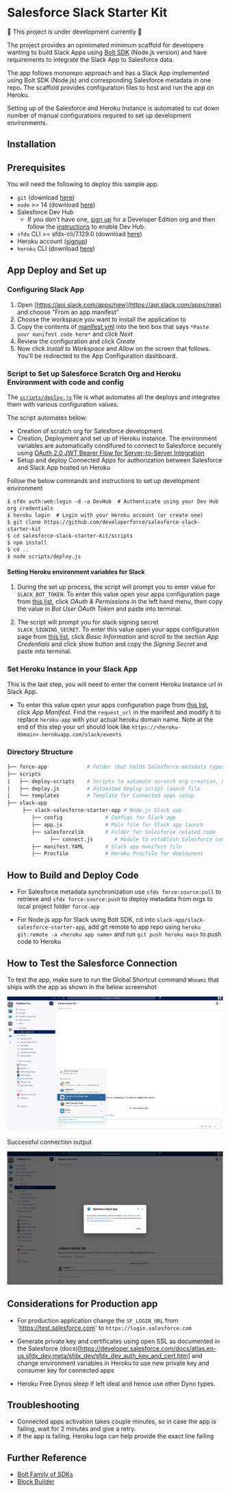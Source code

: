 # Salesforce Slack Starter Kit

🚧 This project is under development currently 🚧

The project provides an opinionated minimum scaffold for developers wanting to build Slack Apps using [Bolt SDK](https://api.slack.com/tools/bolt) (Node.js version) and have requirements to integrate the Slack App to Salesforce data. 

The app follows monorepo approach and has a Slack App implemented using Bolt SDK (Node.js) and corresponding Salesforce metadata in one repo. The scaffold provides configuration files to host and run the app on Heroku.

Setting up of the Salesforce and Heroku Instance is automated to cut down number of manual configurations required to set up development environments.

## Installation

## Prerequisites

You will need the following to deploy this sample app.

-   `git` (download [here](https://git-scm.com/downloads))
-   `node` >= 14 (download [here](https://nodejs.org/en/download/))
-   Salesforce Dev Hub
    -   If you don't have one, [sign up](https://developer.salesforce.com/signup) for a Developer Edition org and then follow the [instructions](https://help.salesforce.com/articleView?id=sfdx_setup_enable_devhub.htm&type=5) to enable Dev Hub.
-   `sfdx` CLI >= sfdx-cli/7.129.0 (download [here](https://developer.salesforce.com/tools/sfdxcli))
-   Heroku account ([signup](https://signup.heroku.com))
-   `heroku` CLI (download [here](https://devcenter.heroku.com/articles/heroku-cli))

## App Deploy and Set up

### Configuring Slack App

1. Open [https://api.slack.com/apps/new](https://api.slack.com/apps/new) and choose "From an app manifest"
2. Choose the workspace you want to install the application to
3. Copy the contents of [manifest.yml](./slack-app/slack-salesforce-starter-app/manifest.YAML) into the text box that says `*Paste your manifest code here*` and click *Next*
4. Review the configuration and click *Create*
5. Now click *Install to Workspace* and *Allow* on the screen that follows. You'll be redirected to the App Configuration dashboard.

### Script to Set up Salesforce Scratch Org and Heroku Environment with code and config

The [`scripts/deploy.js`](./scripts/deploy.js) file is what automates all the deploys and integrates them with various configuration values.

The script automates below:
- Creation of scratch org for Salesforce development
- Creation, Deployment and set up of Heroku instance. The environment variables are automatically condifured to connect to Salesforce securely using [OAuth 2.0 JWT Bearer Flow for Server-to-Server Integration](https://help.salesforce.com/s/articleView?id=sf.remoteaccess_oauth_jwt_flow.htm&type=5)
- Setup and deploy Connected Apps for authorization between Salesforce and Slack App hosted on Heroku

Follow the below commands and instructions to set up development environment

```console
$ sfdx auth:web:login -d -a DevHub  # Authenticate using your Dev Hub org credentials
$ heroku login  # Login with your Heroku account (or create one)
$ git clone https://github.com/developerforce/salesforce-slack-starter-kit
$ cd salesforce-slack-starter-kit/scripts
$ npm install
$ cd ..
$ node scripts/deploy.js
```
#### Setting Heroku environment variables for Slack

1. During the set up process, the script will prompt you to enter value for `SLACK_BOT_TOKEN`. To enter this value open your apps configuration page from [this list](https://api.slack.com/apps), click *OAuth & Permissions* in the left hand menu, then copy the value in *Bot User OAuth Token* and paste into terminal.

2. The script will prompt you for slack signing secret `SLACK_SIGNING_SECRET`. To enter this value  open your apps configuration page from [this list](https://api.slack.com/apps), click *Basic Information* and scroll to the section *App Credentials* and click show button and copy the *Signing Secret* and paste into terminal.

### Set Heroku Instance in your Slack App

This is the last step, you will need to enter the corrent Heroku Instance url in Slack App.

- To enter this value open your apps configuration page from [this list](https://api.slack.com/apps), click *App Manifest*. Find the `request_url` in the manifest and modify it to replace `heroku-app` with your actual heroku domain name. Note at the end of this step your url should look like `https://<heroku-domain>.herokuapp.com/slack/events`

### Directory Structure
```bash
├── force-app             # Folder that holds Salesforce metadata types
├── scripts
|   ├── deploy-scripts    # Scripts to automate scratch org creation, heroku environment 
│   ├── deploy.js         # Automated Deploy script launch file
│   └── templates         # Template for Connected apps setup
├── slack-app
     ├── slack-salesforce-starter-app # Node.js Slack app
        ├── config              # Configs for Slack app
        ├── app.js              # Main file for Slack app launch
        ├── salesforcelib       # Folder for Salesforce related code
              ├── connect.js       # Module to establish Salesforce connection
        ├── manifest.YAML       # Slack app manifest file
        ├── Procfile            # Heroku Procfile for deployment
```

## How to Build and Deploy Code

- For Salesforce metadata synchronization use `sfdx force:source:pull` to retrieve and `sfdx force:source:push` to deploy metadata from orgs to local project folder `force-app`

- For Node.js app for Slack using Bolt SDK, cd into `slack-app/slack-salesforce-starter-app`, add git remote to app repo using `heroku git:remote -a <heroku app name>` and run `git push heroku main` to push code to Heroku

## How to Test the Salesforce Connection

To test the app, make sure to run the Global Shortcut command `Whoami` that ships with the app as shown in the below screenshot

![Global shortcut](./docs/images/global_shortcut_who_am_i.png)

Successful connection output

![Successful Output](./docs/images/who_am_i_output.png)

## Considerations for Production app

- For production application change the `SF_LOGIN_URL` from 'https://test.salesforce.com' to `https://login.salesforce.com`

- Generate private key and certificates using open SSL as documented in the Salesforce (docs)[https://developer.salesforce.com/docs/atlas.en-us.sfdx_dev.meta/sfdx_dev/sfdx_dev_auth_key_and_cert.htm] and change environment variables in Heroku to use new private key and consumer key for connected apps

- Heroku Free Dynos sleep if left ideal and hence use other Dyno types.

## Troubleshooting

- Connected apps activation takes couple minutes, so in case the app is failing, wait for 2 minutes and give a retry.
- If the app is failing, Heroku logs can help provide the exact line failing

## Further Reference
- [Bolt Family of SDKs](https://api.slack.com/tools/bolt)
- [Block Builder](https://www.npmjs.com/package/slack-block-builder)
